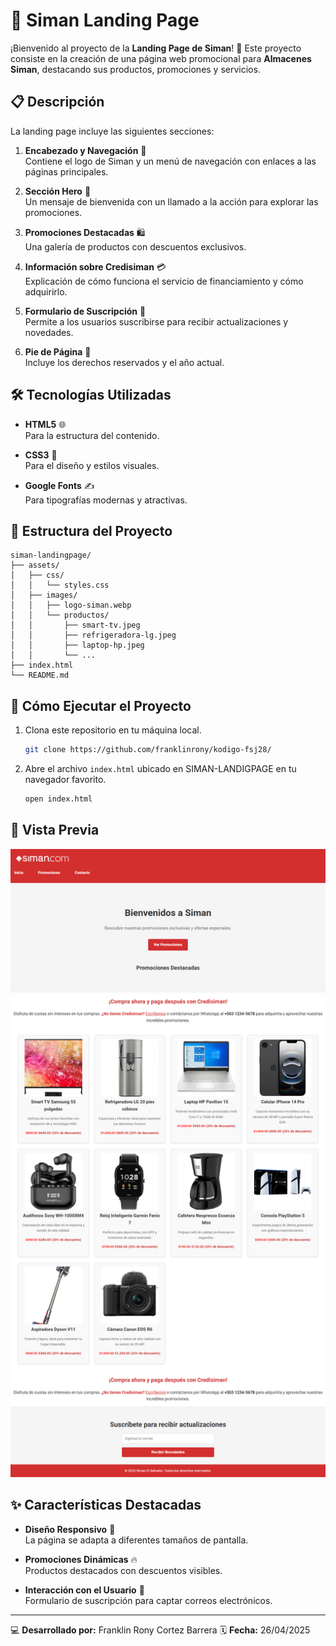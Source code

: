 # 🌟 Siman Landing Page

¡Bienvenido al proyecto de la **Landing Page de Siman**! 🎉 Este proyecto consiste en la creación de una página web promocional para **Almacenes Siman**, destacando sus productos, promociones y servicios.

## 📋 Descripción

La landing page incluye las siguientes secciones:

1. **Encabezado y Navegación** 🧭  
   Contiene el logo de Siman y un menú de navegación con enlaces a las páginas principales.

2. **Sección Hero** 🎯  
   Un mensaje de bienvenida con un llamado a la acción para explorar las promociones.

3. **Promociones Destacadas** 🛍️  
   Una galería de productos con descuentos exclusivos.

4. **Información sobre Credisiman** 💳  
   Explicación de cómo funciona el servicio de financiamiento y cómo adquirirlo.

5. **Formulario de Suscripción** 📧  
   Permite a los usuarios suscribirse para recibir actualizaciones y novedades.

6. **Pie de Página** 📜  
   Incluye los derechos reservados y el año actual.

## 🛠️ Tecnologías Utilizadas

- **HTML5** 🌐  
  Para la estructura del contenido.

- **CSS3** 🎨  
  Para el diseño y estilos visuales.

- **Google Fonts** ✍️  
  Para tipografías modernas y atractivas.

## 📂 Estructura del Proyecto

```
siman-landingpage/
├── assets/
│   ├── css/
│   │   └── styles.css
│   ├── images/
│   │   ├── logo-siman.webp
│   │   └── productos/
│   │       ├── smart-tv.jpeg
│   │       ├── refrigeradora-lg.jpeg
│   │       ├── laptop-hp.jpeg
│   │       └── ...
├── index.html
└── README.md
```

## 🚀 Cómo Ejecutar el Proyecto

1. Clona este repositorio en tu máquina local.  
   ```bash
   git clone https://github.com/franklinrony/kodigo-fsj28/
   ```

2. Abre el archivo `index.html` ubicado en SIMAN-LANDIGPAGE en tu navegador favorito.  
   ```bash
   open index.html
   ```

## 📸 Vista Previa

![Vista previa de la landing page](assets/images/CAPTURA.png)

## ✨ Características Destacadas

- **Diseño Responsivo** 📱  
  La página se adapta a diferentes tamaños de pantalla.

- **Promociones Dinámicas** 🔥  
  Productos destacados con descuentos visibles.

- **Interacción con el Usuario** 📨  
  Formulario de suscripción para captar correos electrónicos.



---

💻 **Desarrollado por:** Franklin Rony Cortez Barrera
🗓️ **Fecha:** 26/04/2025
